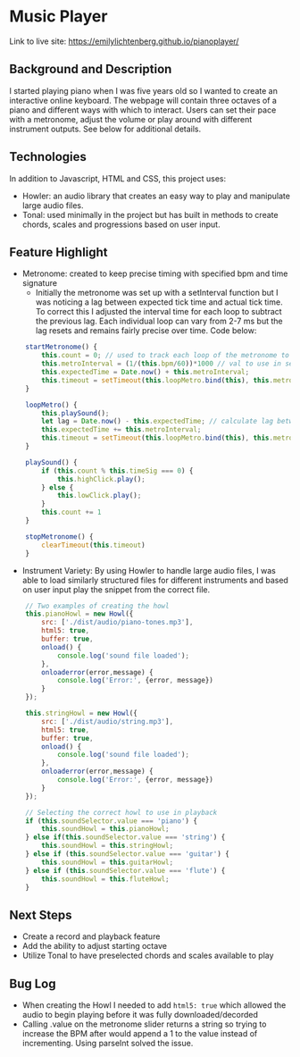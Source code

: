 # Music Player

Link to live site: https://emilylichtenberg.github.io/pianoplayer/

## Background and Description
I started playing piano when I was five years old so I wanted to create an interactive online keyboard.  The webpage will contain three octaves of a piano and different ways with which to interact.  Users can set their pace with a metronome, adjust the volume or play around with different instrument outputs.  See below for additional details.

## Technologies
In addition to Javascript, HTML and CSS, this project uses:
* Howler: an audio library that creates an easy way to play and manipulate large audio files.  
* Tonal: used minimally in the project but has built in methods to create chords, scales and progressions based on user input.

## Feature Highlight
* Metronome: created to keep precise timing with specified bpm and time signature
    - Initially the metronome was set up with a setInterval function but I was noticing a lag between expected tick time and actual tick time.  To correct this I adjusted the interval time for each loop to subtract the previous lag.  Each individual loop can vary from 2-7 ms but the lag resets and remains fairly precise over time. Code below:

```javascript
    startMetronome() {
        this.count = 0; // used to track each loop of the metronome to know which click sound to play
        this.metroInterval = (1/(this.bpm/60))*1000 // val to use in set timeout
        this.expectedTime = Date.now() + this.metroInterval;
        this.timeout = setTimeout(this.loopMetro.bind(this), this.metroInterval);
    }

    loopMetro() {
        this.playSound();
        let lag = Date.now() - this.expectedTime; // calculate lag between expected time and actual time
        this.expectedTime += this.metroInterval; 
        this.timeout = setTimeout(this.loopMetro.bind(this), this.metroInterval - lag); // use altered interval time based on previous lag
    }

    playSound() {
        if (this.count % this.timeSig === 0) {
            this.highClick.play();
        } else {
            this.lowClick.play();
        }
        this.count += 1
    }

    stopMetronome() {
        clearTimeout(this.timeout)
    }
```

* Instrument Variety: By using Howler to handle large audio files, I was able to load similarly structured files for different instruments and based on user input play the snippet from the correct file.
```javascript
    // Two examples of creating the howl
    this.pianoHowl = new Howl({
        src: ['./dist/audio/piano-tones.mp3'],
        html5: true,
        buffer: true,
        onload() {
            console.log('sound file loaded');
        },
        onloaderror(error,message) {
            console.log('Error:', {error, message})
        }
    });

    this.stringHowl = new Howl({
        src: ['./dist/audio/string.mp3'],
        html5: true,
        buffer: true,
        onload() {
            console.log('sound file loaded');
        },
        onloaderror(error,message) {
            console.log('Error:', {error, message})
        }
    });

    // Selecting the correct howl to use in playback
    if (this.soundSelector.value === 'piano') {
        this.soundHowl = this.pianoHowl;
    } else if(this.soundSelector.value === 'string') {
        this.soundHowl = this.stringHowl;
    } else if (this.soundSelector.value === 'guitar') {
        this.soundHowl = this.guitarHowl;
    } else if (this.soundSelector.value === 'flute') {
        this.soundHowl = this.fluteHowl;
    }
```

## Next Steps
* Create a record and playback feature
* Add the ability to adjust starting octave
* Utilize Tonal to have preselected chords and scales available to play

## Bug Log
* When creating the Howl I needed to add `html5: true` which allowed the audio to begin playing before it was fully downloaded/decorded
* Calling .value on the metronome slider returns a string so trying to increase the BPM after would append a 1 to the value instead of incrementing.  Using parseInt solved the issue.